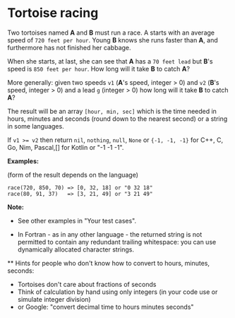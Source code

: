 # Tortoise racing

Two tortoises named **A** and **B** must run a race. A starts with an average speed of ```720 feet per hour```. Young **B** knows she runs faster than **A**, and furthermore has not finished her cabbage.

When she starts, at last, she can see that **A** has a ```70 feet lead``` but **B**'s speed is ```850 feet per hour```. How long will it take **B** to catch **A**?

More generally: given two speeds ```v1``` (**A**'s speed, integer > 0) and ```v2``` (**B**'s speed, integer > 0) and a lead ```g``` (integer > 0) how long will it take **B** to catch **A**?

The result will be an array ```[hour, min, sec]``` which is the time needed in hours, minutes and seconds (round down to the nearest second) or a string in some languages.

If ```v1 >= v2``` then return ```nil```, ```nothing```, ```null```, ```None``` or ```{-1, -1, -1}``` for C++, C, Go, Nim, Pascal,[] for Kotlin or "-1 -1 -1".

**Examples:**

(form of the result depends on the language)
```
race(720, 850, 70) => [0, 32, 18] or "0 32 18"
race(80, 91, 37)   => [3, 21, 49] or "3 21 49"
```
**Note:**
- See other examples in "Your test cases".

- In Fortran - as in any other language - the returned string is not permitted to contain any redundant trailing whitespace: you can use dynamically allocated character strings.

** Hints for people who don't know how to convert to hours, minutes, seconds:

- Tortoises don't care about fractions of seconds
- Think of calculation by hand using only integers (in your code use or simulate integer division)
- or Google: "convert decimal time to hours minutes seconds"
